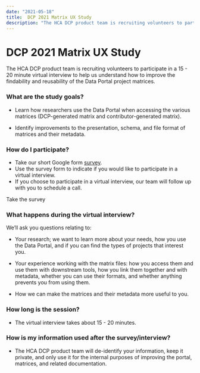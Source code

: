 ```yaml
---
date: "2021-05-18"
title:  DCP 2021 Matrix UX Study
description: "The HCA DCP product team is recruiting volunteers to participate in a 15 - 20 minute virtual interview to help us understand how to improve the findability and reusability of the Data Portal project matrices."
---
```


# DCP 2021 Matrix UX Study

The HCA DCP product team is recruiting volunteers to participate in a 15 - 20 minute virtual interview to help us understand how to improve the findability and reusability of the Data Portal project matrices.

### What are the study goals?

- Learn how researchers use the Data Portal when accessing the various matrices (DCP-generated matrix and contributor-generated matrix).

- Identify improvements to the presentation, schema, and file format of matrices and their metadata.

### How do I participate?

- Take our short Google form [survey](https://docs.google.com/forms/d/e/1FAIpQLSfuX6Xn1KzjURXdPUjBoQGK3fbKQMUuh3JKs2MHS9xCSR2TQw/viewform).
- Use the survey form to indicate if you would like to participate in a virtual interview.
- If you choose to participate in a virtual interview, our team will follow up with you to schedule a call.

<button-cta href="https://docs.google.com/forms/d/e/1FAIpQLSfuX6Xn1KzjURXdPUjBoQGK3fbKQMUuh3JKs2MHS9xCSR2TQw/viewform" target="_blank">Take the survey</button-cta>

### What happens during the virtual interview?

We’ll ask you questions relating to:

- Your research; we want to learn more about your needs, how you use the Data Portal, and if you can find the types of projects that interest you.


- Your experience working with the matrix files: how you access them and use them with downstream tools, how you link them together and with metadata, whether you can use their formats, and whether anything prevents you from using them.


- How we can make the matrices and their metadata more useful to you.

### How long is the session?

- The virtual interview takes about 15 - 20 minutes.

### How is my information used after the survey/interview?

- The HCA DCP product team will de-identify your information, keep it private, and only use it for the internal purposes of improving the portal, matrices, and related documentation.




